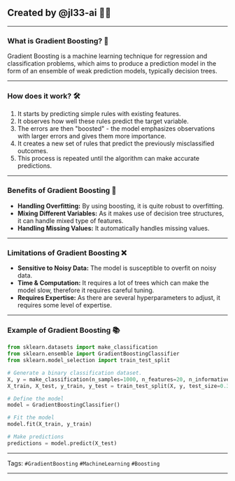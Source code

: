 
## Created by @jl33-ai 👦🏻

---

### What is Gradient Boosting? 🤔

Gradient Boosting is a machine learning technique for regression and classification problems, which aims to produce a prediction model in the form of an ensemble of weak prediction models, typically decision trees. 

---

### How does it work? 🛠️

1. It starts by predicting simple rules with existing features.
2. It observes how well these rules predict the target variable.
3. The errors are then "boosted" - the model emphasizes observations with larger errors and gives them more importance.
4. It creates a new set of rules that predict the previously misclassified outcomes.
5. This process is repeated until the algorithm can make accurate predictions.

---

### Benefits of Gradient Boosting 💪

* **Handling Overfitting:** By using boosting, it is quite robust to overfitting.
* **Mixing Different Variables:** As it makes use of decision tree structures, it can handle mixed type of features.
* **Handling Missing Values:** It automatically handles missing values.

---

### Limitations of Gradient Boosting ❌

* **Sensitive to Noisy Data:** The model is susceptible to overfit on noisy data.
* **Time & Computation:** It requires a lot of trees which can make the model slow, therefore it requires careful tuning.
* **Requires Expertise:** As there are several hyperparameters to adjust, it requires some level of expertise.

---

### Example of Gradient Boosting 📚

```python
from sklearn.datasets import make_classification
from sklearn.ensemble import GradientBoostingClassifier
from sklearn.model_selection import train_test_split

# Generate a binary classification dataset.
X, y = make_classification(n_samples=1000, n_features=20, n_informative=15, n_redundant=5, random_state=42)
X_train, X_test, y_train, y_test = train_test_split(X, y, test_size=0.3, random_state=42)

# Define the model
model = GradientBoostingClassifier()

# Fit the model
model.fit(X_train, y_train)

# Make predictions
predictions = model.predict(X_test)
```

---

Tags: `#GradientBoosting` `#MachineLearning` `#Boosting`

---
